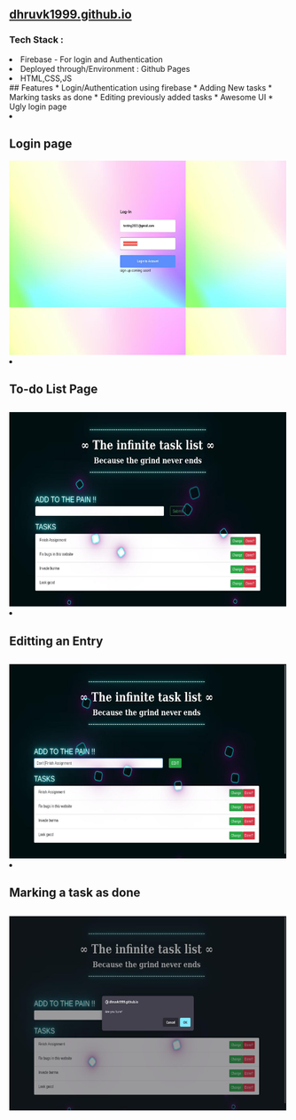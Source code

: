 <h2><a href="dhruvk1999.github.io"> dhruvk1999.github.io </a></h2>
<h3>Tech Stack : </h3>
<li>Firebase - For login and Authentication </li>
<li>Deployed through/Environment : Github Pages</li>
<li>HTML,CSS,JS</li>
## Features 
* Login/Authentication using firebase
* Adding New tasks
* Marking tasks as done
* Editing previously added tasks 
* Awesome UI
* Ugly login page
<li><h2>Login page </h2></li>
 <img src="login.jpg" width="500" height="350"/>
<li><h2>To-do List Page<h2></li>
  <img src="main.jpg" width="500" height="350"/>

<li><h2>Editting an Entry <h2></li>
  <img src="edit.jpg" width="500" height="350"/>

<li><h2>Marking a task as done<h2></li>
  <img src="delete.jpg" width="500" height="350"/>

 

 
